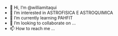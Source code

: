 - 👋 Hi, I’m @williamitaqui
- 👀 I’m interested in  ASTROFISICA E ASTROQUIMICA
- 🌱 I’m currently learning  PAHFIT 
- 💞️ I’m looking to collaborate on ...
- 📫 How to reach me ...

<!---
williamitaqui/williamitaqui is a ✨ special ✨ repository because its `README.md` (this file) appears on your GitHub profile.
You can click the Preview link to take a look at your changes.
--->
